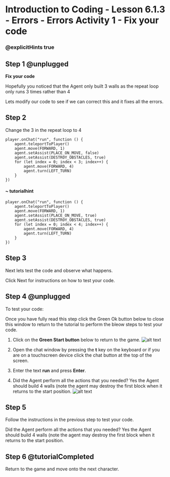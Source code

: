 # Introduction to Coding - Lesson 6.1.3 - Errors - Errors Activity 1 - Fix your code
### @explicitHints true

## Step 1 @unplugged
**Fix your code**

Hopefully you noticed that the Agent only built 3 walls as the repeat loop only runs 3 times rather than 4

Lets modify our code to see if we can correct this and it fixes all the errors.

## Step 2 
Change the 3 in the repeat loop to 4
```template
player.onChat("run", function () {
    agent.teleportToPlayer()
    agent.move(FORWARD, 1)
    agent.setAssist(PLACE_ON_MOVE, false)
    agent.setAssist(DESTROY_OBSTACLES, true)
    for (let index = 0; index < 3; index++) {
        agent.move(FORWARD, 4)
        agent.turn(LEFT_TURN)
    }
})
```
#### ~ tutorialhint
```blocks
player.onChat("run", function () {
    agent.teleportToPlayer()
    agent.move(FORWARD, 1)
    agent.setAssist(PLACE_ON_MOVE, true)
    agent.setAssist(DESTROY_OBSTACLES, true)
    for (let index = 0; index < 4; index++) {
        agent.move(FORWARD, 4)
        agent.turn(LEFT_TURN)
    }
})
```

## Step 3
Next lets test the code and observe what happens.

Click Next for instructions on how to test your code.

## Step 4 @unplugged
To test your code:

Once you have fully read this step click the Green Ok button below to close this window to return to the tutorial to perform the bleow steps to test your code.

1. Click on the **Green Start button** below to return to the game.
![alt text](https://intro.codingcredentials.com/Lesson3/3.1.1/images/4.jpg?raw=true "Start")


2. Open the chat window by pressing the **t** key on the keyboard or if you are on a touchscreen device click the chat button at the top of the screen.


3. Enter the text **run** and press **Enter**.


4. Did the Agent perform all the actions that you needed? 
Yes the Agent should build 4 walls (note the agent may destroy the first block when it returns to the start position.
![alt text](https://intro.codingcredentials.com/Lesson6/6.1.3/images/1.jpg?raw=true "Run")

## Step 5
Follow the instructions in the previous step to test your code.

Did the Agent perform all the actions that you needed? 
Yes the Agent should build 4 walls (note the agent may destroy the first block when it returns to the start position.

## Step 6 @tutorialCompleted
Return to the game and move onto the next character.

